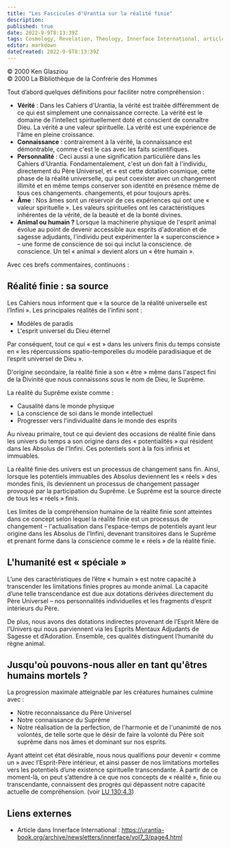 ```yaml
---
title: "Les Fascicules d'Urantia sur la réalité finie"
description: 
published: true
date: 2022-9-9T8:13:39Z
tags: Cosmology, Revelation, Theology, Innerface International, article
editor: markdown
dateCreated: 2022-9-9T8:13:39Z
---
```


<p class="v-card v-sheet theme--light gray lighten-3 px-2">© 2000 Ken Glasziou<br>© 2000 La Bibliothèque de la Confrérie des Hommes</p>


Tout d’abord quelques définitions pour faciliter notre compréhension :

- **Vérité** : Dans les Cahiers d'Urantia, la vérité est traitée différemment de ce qui est simplement une connaissance correcte. La vérité est le domaine de l’intellect spirituellement doté et conscient de connaître Dieu. La vérité a une valeur spirituelle. La vérité est une expérience de l'âme en pleine croissance.
- **Connaissance** : contrairement à la vérité, la connaissance est démontrable, comme c'est le cas avec les faits scientifiques.
- **Personnalité** : Ceci aussi a une signification particulière dans les Cahiers d'Urantia. Fondamentalement, c'est un don fait à l'individu, directement du Père Universel, et « est cette dotation cosmique, cette phase de la réalité universelle, qui peut coexister avec un changement illimité et en même temps conserver son identité en présence même de tous ces changements. changements, et pour toujours après.
- **Âme** : Nos âmes sont un réservoir de ces expériences qui ont une « valeur spirituelle ». Les valeurs spirituelles ont les caractéristiques inhérentes de la vérité, de la beauté et de la bonté divines.
- **Animal ou humain ?** Lorsque la machinerie physique de l'esprit animal évolue au point de devenir accessible aux esprits d'adoration et de sagesse adjudants, l'individu peut expérimenter la « superconscience » – une forme de conscience de soi qui inclut la conscience. de conscience. Un tel « animal » devient alors un « être humain ».

Avec ces brefs commentaires, continuons :

## Réalité finie : sa source

Les Cahiers nous informent que « la source de la réalité universelle est l’Infini ». Les principales réalités de l’infini sont :
- Modèles de paradis
- L'esprit universel du Dieu éternel

Par conséquent, tout ce qui « est » dans les univers finis du temps consiste en « les répercussions spatio-temporelles du modèle paradisiaque et de l’esprit universel de Dieu ».

D'origine secondaire, la réalité finie a son « être » même dans l'aspect fini de la Divinité que nous connaissons sous le nom de Dieu, le Suprême.

La réalité du Suprême existe comme :
- Causalité dans le monde physique
- La conscience de soi dans le monde intellectuel
- Progresser vers l'individualité dans le monde des esprits

Au niveau primaire, tout ce qui devient des occasions de réalité finie dans les univers du temps a son origine dans des « potentialités » qui résident dans les Absolus de l'Infini. Ces potentiels sont à la fois infinis et immuables.

La réalité finie des univers est un processus de changement sans fin. Ainsi, lorsque les potentiels immuables des Absolus deviennent les « réels » des mondes finis, ils deviennent un processus de changement passager provoqué par la participation du Suprême. Le Suprême est la source directe de tous les « réels » finis.

Les limites de la compréhension humaine de la réalité finie sont atteintes dans ce concept selon lequel la réalité finie est un processus de changement – l'actualisation dans l'espace-temps de potentiels ayant leur origine dans les Absolus de l'Infini, devenant transitoires dans le Suprême et prenant forme dans la conscience comme le « réels » de la réalité finie.

## L'humanité est « spéciale »

L’une des caractéristiques de l’être « humain » est notre capacité à transcender les limitations finies propres au monde animal. La capacité d’une telle transcendance est due aux dotations dérivées directement du Père Universel – nos personnalités individuelles et les fragments d’esprit intérieurs du Père.

De plus, nous avons des dotations indirectes provenant de l’Esprit Mère de l’Univers qui nous parviennent via les Esprits Mentaux Adjudants de Sagesse et d’Adoration. Ensemble, ces qualités distinguent l’humanité du règne animal.

## Jusqu'où pouvons-nous aller en tant qu'êtres humains mortels ?

La progression maximale atteignable par les créatures humaines culmine avec :
- Notre reconnaissance du Père Universel
- Notre connaissance du Suprême
- Notre réalisation de la perfection, de l'harmonie et de l'unanimité de nos volontés, de telle sorte que le désir de faire la volonté du Père soit suprême dans nos âmes et dominant sur nos esprits.

Ayant atteint cet état désirable, nous nous qualifions pour devenir « comme un » avec l’Esprit-Père intérieur, et ainsi passer de nos limitations mortelles vers les potentiels d’une existence spirituelle transcendante. À partir de ce moment-là, on peut s’attendre à ce que nos concepts de « réalité », finie ou transcendante, connaissent des progrès qui dépassent notre capacité actuelle de compréhension. (voir <a id="a57_412"></a>[LU 130:4.3](/fr/The_Urantia_Book/130#p4_3))

## Liens externes

- Article dans Innerface International : https://urantia-book.org/archive/newsletters/innerface/vol7_3/page4.html




